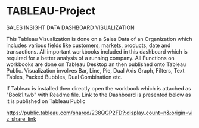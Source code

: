 # TABLEAU-Project

SALES INSIGHT DATA DASHBOARD VISUALIZATION

This Tableau Visualization is done on a Sales Data of an Organization which includes various fields like customers, markets, products, date and transactions. All important workbooks included in this dashboard which is required for a better analysis of a running company. All Functions on workbooks are done on Tableau Desktop an then published onto Tableau Public. Visualization involves Bar, Line, Pie, Dual Axis Graph, Filters, Text Tables, Packed Bubbles, Dual Combination etc.

If Tableau is installed then directly open the workbook which is attached as "Book1.twb" with Readme file.
Link to the Dashboard is presented below as it is published on Tableau Public

https://public.tableau.com/shared/238QGP2FD?:display_count=n&:origin=viz_share_link
